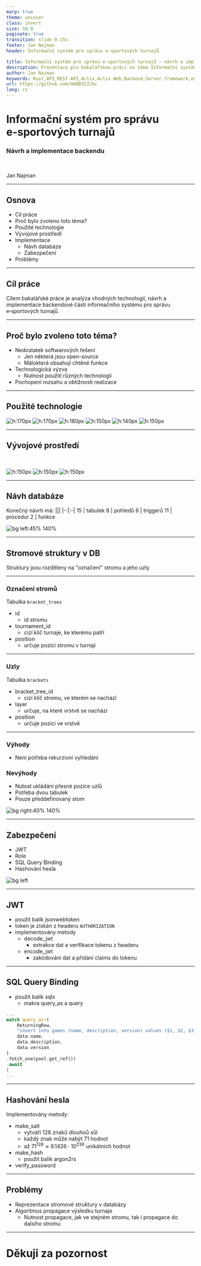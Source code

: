 ```yaml
---
marp: true
theme: uncover
class: invert
size: 16:9
paginate: true
transition: slide 0.15s
footer: Jan Najman
header: Informační systém pro správu e-sportových turnajů

title: Informační systém pro správu e-sportových turnajů - návrh a implementace backendu
description: Prezentace pro bakalářskou práci na téma Informační systém pro správu e-sportových turnajů - návrh a implementace backendu
author: Jan Najman
keywords: Rust,API,REST API,Actix,Actix Web,Backend,Server,framework,esport,e-sport,tournaments
url: https://github.com/HANDZCZ/bc
lang: cs
---
```


<!--
_class: lead invert
_footer: ""
_header: ""
_paginate: false
-->

# <!-- fit --> Informační systém pro správu<br>e-sportových turnajů
### Návrh a implementace backendu

<br>

Jan Najman

---

## Osnova

- Cíl práce
- Proč bylo zvoleno toto téma?
- Použité technologie
- Vývojové prostředí
- Implementace
    - Návh databáze
    - Zabezpečení
- Problémy

---

## Cíl práce

Cílem bakalářské práce je analýza vhodných technologií, návrh a implementace backendové části informačního systému pro správu e‑sportových turnajů.

---

## Proč bylo zvoleno toto téma?

- Nedostatek softwarových řešení
    - Jen některá jsou open-source
    - Málokterá obsahují chtěné funkce
- Technologická výzva
    - Nutnost použití různých technologií
- Pochopení rozsahu a obtížnosti realizace

---

## Použité technologie

![h:170px](images/rust_logo.png) ![h:170px](images/Postgresql_logo.svg) ![h:180px](images/docker_logo.png)
![h:150px](images/actix_logo.png) ![h:140px](images/jwt_logo.svg) ![h:150px](images/sqlx_logo.jpg)

---

## Vývojové prostředí

<br>

![h:150px](images/vscode_logo.png) ![h:150px](images/rust_analyzer_logo.svg) ![h:150px](images/datagrip_logo.png)

---

## Návh databáze

Konečný návrh má:
|||
|-:|:-|
15 | tabulek
8 | pohledů
6 | triggerů
11 | procedur
2 | funkce

![bg left:45% 140%](images/db_image.png)

---

## Stromové struktury v DB

Struktury jsou rozděleny na "označení" stromu a jeho uzly

---

### Označení stromů

Tabulka `bracket_trees`
- id
    - id stromu
- tournament_id
    - cizí klíč turnaje, ke kterému patří
- position
    - určuje pozici stromu v turnaji

---

### Uzly

Tabulka `brackets`
- bracket_tree_id
    - cizí klíč stromu, ve kterém se nachází
- layer
    - určuje, na které vrstvě se nachází
- position
    - určuje pozici ve vrstvě

---

### Výhody

- Není potřeba rekurzivní vyhledání

### Nevýhody

- Nutost ukládání přesné pozice uzlů
- Potřeba dvou tabulek
- Pouze předdefinovaný stom

![bg right:40% 140%](images/scale.png)

---

## Zabezpečení

- JWT
- Role
- SQL Query Binding
- Hashování hesla

![bg left](images/lock.png)

---

## JWT

- použit balík jsonwebtoken
- token je získán z headeru `AUTHORIZATION`
- implementovány metody
    - decode_jwt
        - extrakce dat a verifikace tokenu z headeru
    - encode_jwt
        - zakódování dat a přidání claims do tokenu

---

## SQL Query Binding

- použit balík sqlx
    - makra query_as a query

```rust
...
match query_as!(
    ReturningRow,
    "insert into games (name, description, version) values ($1, $2, $3) returning games.id",
    data.name,
    data.description,
    data.version
)
.fetch_one(pool.get_ref())
.await
{
...
```

---

## Hashování hesla

Implementovány metody:
- make_salt
    - vytváří 128 znaků dlouhoů sůl
    - každý znak může nabýt 71 hodnot
    - až $71^{128} \approx 9.1426\cdot10^{236}$ unikátních hodnot
- make_hash
    - použit balík argon2rs
- verify_password

---

## Problémy

- Reprezentace stromové struktury v databázy
- Algoritmus propagace výsledku turnaje
    - Nutnost propagace, jak ve stejném stromu, tak i propagace do dalsího stromu

---

<!--
_class: lead invert
_footer: ""
_header: ""
_paginate: false
-->

# Děkuji za pozornost
